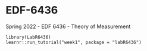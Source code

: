 # EDF-6436
Spring 2022 - EDF 6436 - Theory of Measurement 

``library(LabR6436)``\
``learnr::run_tutorial("week1", package = "labR6436")``
